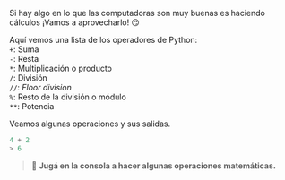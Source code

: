 Si hay algo en lo que las computadoras son muy buenas es haciendo cálculos ¡Vamos a aprovecharlo! :smirk:


Aquí vemos una lista de los operadores de Python:
<br>
`+`: Suma<br>
`-`: Resta<br>
`*`: Multiplicación o producto<br>
`/`: División<br>
`//`: _Floor division_<br>
`%`: Resto de la división o módulo<br>
`**`: Potencia

Veamos algunas operaciones y sus salidas.
<br>

``` python
4 + 2
> 6
```

> :memo: **Jugá en la consola a hacer algunas operaciones matemáticas.**